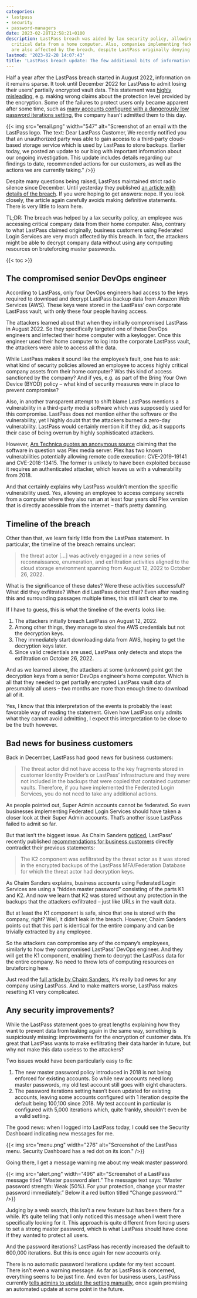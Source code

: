 ```yaml
---
categories:
- lastpass
- security
- password-managers
date: 2023-02-28T12:58:21+0100
description: LastPass breach was aided by lax security policy, allowing accessing
  critical data from a home computer. Also, companies implementing federated login
  are also affected by the breach, despite LastPass originally denying it.
lastmod: '2023-02-28 14:07:43'
title: 'LastPass breach update: The few additional bits of information'
---
```


Half a year after the LastPass breach started in August 2022, information on it remains sparse. It took until December 2022 for LastPass to admit losing their users’ partially encrypted vault data. This statement was [highly misleading](/2022/12/26/whats-in-a-pr-statement-lastpass-breach-explained/), e.g. making wrong claims about the protection level provided by the encryption. Some of the failures to protect users only became apparent after some time, such as [many accounts configured with a dangerously low password iterations setting](/2022/12/28/lastpass-breach-the-significance-of-these-password-iterations/), the company hasn’t admitted them to this day.

{{< img src="email.png" width="547" alt="Screenshot of an email with the LastPass logo. The text: Dear LastPass Customer, We recently notified you that an unauthorized party was able to gain access to a third-party cloud-based storage service which is used by LastPass to store backups. Earlier today, we posted an update to our blog with important information about our ongoing investigation. This update includes details regarding our findings to date, recommended actions for our customers, as well as the actions we are currently taking." />}}

Despite many questions being raised, LastPass maintained strict radio silence since December. Until yesterday they published [an article with details of the breach](https://support.lastpass.com/help/incident-2-additional-details-of-the-attack). If you were hoping to get answers: nope. If you look closely, the article again carefully avoids making definitive statements. There is very little to learn here.

TL;DR: The breach was helped by a lax security policy, an employee was accessing critical company data from their home computer. Also, contrary to what LastPass claimed originally, business customers using Federated Login Services are very much affected by this breach. In fact, the attackers might be able to decrypt company data without using any computing resources on bruteforcing master passwords.

{{< toc >}}

## The compromised senior DevOps engineer

According to LastPass, only four DevOps engineers had access to the keys required to download and decrypt LastPass backup data from Amazon Web Services (AWS). These keys were stored in the LastPass’ own corporate LastPass vault, with only these four people having access.

The attackers learned about that when they initially compromised LastPass in August 2022. So they specifically targeted one of these DevOps engineers and infected their home computer with a keylogger. Once this engineer used their home computer to log into the corporate LastPass vault, the attackers were able to access all the data.

While LastPass makes it sound like the employee’s fault, one has to ask: what kind of security policies allowed an employee to access highly critical company assets from their home computer? Was this kind of access sanctioned by the company? And if yes, e.g. as part of the Bring Your Own Device (BYOD) policy – what kind of security measures were in place to prevent compromise?

Also, in another transparent attempt to shift blame LastPass mentions a vulnerability in a third-party media software which was supposedly used for this compromise. LastPass does not mention either the software or the vulnerability, yet I highly doubt that the attackers burned a zero-day vulnerability. LastPass would certainly mention it if they did, as it supports their case of being overrun by highly sophisticated attackers.

However, [Ars Technica quotes an anonymous source](https://arstechnica.com/information-technology/2023/02/lastpass-hackers-infected-employees-home-computer-and-stole-corporate-vault/) claiming that the software in question was Plex media server. Plex has two known vulnerabilities potentially allowing remote code execution: CVE-2019-19141 and CVE-2018-13415. The former is unlikely to have been exploited because it requires an authenticated attacker, which leaves us with a vulnerability from 2018.

And that certainly explains why LastPass wouldn’t mention the specific vulnerability used. Yes, allowing an employee to access company secrets from a computer where they also run an at least four years old Plex version that is directly accessible from the internet – that’s pretty damning.

## Timeline of the breach

Other than that, we learn fairly little from the LastPass statement. In particular, the timeline of the breach remains unclear:

> the threat actor […] was actively engaged in a new series of reconnaissance, enumeration, and exfiltration activities aligned to the cloud storage environment spanning from August 12, 2022 to October 26, 2022.

What is the significance of these dates? Were these activities successful? What did they exfiltrate? When did LastPass detect that? Even after reading this and surrounding passages multiple times, this still isn’t clear to me.

If I have to guess, this is what the timeline of the events looks like:

1. The attackers initially breach LastPass on August 12, 2022.
2. Among other things, they manage to steal the AWS credentials but not the decryption keys.
3. They immediately start downloading data from AWS, hoping to get the decryption keys later.
4. Since valid credentials are used, LastPass only detects and stops the exfiltration on October 26, 2022.

And as we learned above, the attackers at some (unknown) point got the decryption keys from a senior DevOps engineer’s home computer. Which is all that they needed to get partially encrypted LastPass vault data of presumably all users – two months are more than enough time to download all of it.

Yes, I know that this interpretation of the events is probably the least favorable way of reading the statement. Given how LastPass only admits what they cannot avoid admitting, I expect this interpretation to be close to be the truth however.

## Bad news for business customers

Back in December, LastPass had good news for business customers:

> The threat actor did not have access to the key fragments stored in customer Identity Provider’s or LastPass’ infrastructure and they were not included in the backups that were copied that contained customer vaults. Therefore, if you have implemented the Federated Login Services, you do not need to take any additional actions.

As people pointed out, Super Admin accounts cannot be federated. So even businesses implementing Federated Login Services should have taken a closer look at their Super Admin accounts. That’s another issue LastPass failed to admit so far.

But that isn’t the biggest issue. As Chaim Sanders [noticed](https://medium.com/@chaim_sanders/its-all-bad-news-an-update-on-how-the-lastpass-breach-affects-lastpass-sso-9b4fa64466f6), LastPass’ recently published [recommendations for business customers](https://support.lastpass.com/help/security-bulletin-recommended-actions-for-business-administrators#topic_9) directly contradict their previous statements:

> The K2 component was exfiltrated by the threat actor as it was stored in the encrypted backups of the LastPass MFA/Federation Database for which the threat actor had decryption keys.

As Chaim Sanders explains, business accounts using Federated Login Services are using a “hidden master password” consisting of the parts K1 and K2. And now we learn that K2 was stored without any protection in the backups that the attackers exfiltrated – just like URLs in the vault data.

But at least the K1 component is safe, since that one is stored with the company, right? Well, it didn’t leak in the breach. However, Chaim Sanders points out that this part is identical for the entire company and can be trivially extracted by any employee.

So the attackers can compromise any of the company’s employees, similarly to how they compromised LastPass’ DevOps engineer. And they will get the K1 component, enabling them to decrypt the LastPass data for the entire company. No need to throw lots of computing resources on bruteforcing here.

Just read the [full article by Chaim Sanders](https://medium.com/@chaim_sanders/its-all-bad-news-an-update-on-how-the-lastpass-breach-affects-lastpass-sso-9b4fa64466f6), it’s really bad news for any company using LastPass. And to make matters worse, LastPass makes resetting K1 very complicated.

## Any security improvements?

While the LastPass statement goes to great lengths explaining how they want to prevent data from leaking again in the same way, something is suspiciously missing: improvements for the encryption of customer data. It’s great that LastPass wants to make exfiltrating their data harder in future, but why not make this data useless to the attackers?

Two issues would have been particularly easy to fix:

1. The new master password policy introduced in 2018 is not being enforced for existing accounts. So while new accounts need long master passwords, my old test account still goes with eight characters.
2. The password iterations setting hasn’t been updated for existing accounts, leaving some accounts configured with 1 iteration despite the default being 100,100 since 2018. My test account in particular is configured with 5,000 iterations which, quite frankly, shouldn’t even be a valid setting.

The good news: when I logged into LastPass today, I could see the Security Dashboard indicating new messages for me.

{{< img src="menu.png" width="276" alt="Screenshot of the LastPass menu. Security Dashboard has a red dot on its icon." />}}

Going there, I get a message warning me about my weak master password:

{{< img src="alert.png" width="496" alt="Screenshot of a LastPass message titled “Master password alert.” The message text says: “Master password strength: Weak (50%). For your protection, change your master password immediately.” Below it a red button titled “Change password.”" />}}

Judging by a web search, this isn’t a new feature but has been there for a while. It’s quite telling that I only noticed this message when I went there specifically looking for it. This approach is quite different from forcing users to set a strong master password, which is what LastPass should have done if they wanted to protect all users.

And the password iterations? LastPass has recently increased the default to 600,000 iterations. But this is once again for new accounts only.

There is no automatic password iterations update for my test account. There isn’t even a warning message. As far as LastPass is concerned, everything seems to be just fine. And even for business users, LastPass currently [tells admins to update the setting manually](https://support.lastpass.com/help/security-bulletin-recommended-actions-for-business-administrators#topic_2), once again promising an automated update at some point in the future.